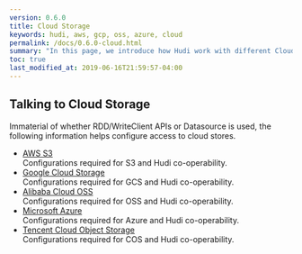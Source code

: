 ```yaml
---
version: 0.6.0
title: Cloud Storage
keywords: hudi, aws, gcp, oss, azure, cloud
permalink: /docs/0.6.0-cloud.html
summary: "In this page, we introduce how Hudi work with different Cloud providers."
toc: true
last_modified_at: 2019-06-16T21:59:57-04:00
---
```

 
## Talking to Cloud Storage

Immaterial of whether RDD/WriteClient APIs or Datasource is used, the following information helps configure access
to cloud stores.

 * [AWS S3](/docs/0.6.0-s3_hoodie) <br/>
   Configurations required for S3 and Hudi co-operability.
 * [Google Cloud Storage](/docs/0.6.0-gcs_hoodie) <br/>
   Configurations required for GCS and Hudi co-operability.
 * [Alibaba Cloud OSS](/docs/0.6.0-oss_hoodie.html) <br/>
   Configurations required for OSS and Hudi co-operability.
 * [Microsoft Azure](/docs/0.6.0-azure_hoodie.html) <br/>
   Configurations required for Azure and Hudi co-operability.
* [Tencent Cloud Object Storage](/docs/0.6.0-cos_hoodie.html) <br/>
   Configurations required for COS and Hudi co-operability.
